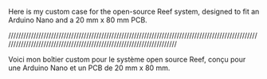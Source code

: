 Here is my custom case for the open-source Reef system, designed to fit an Arduino Nano and a 20 mm x 80 mm PCB.

//////////////////////////////////////////////////////////////////////////////////////////////////////////////////////////////////////////////////////////////////////

Voici mon boîtier custom pour le système open source Reef, conçu pour une Arduino Nano et un PCB de 20 mm x 80 mm.
